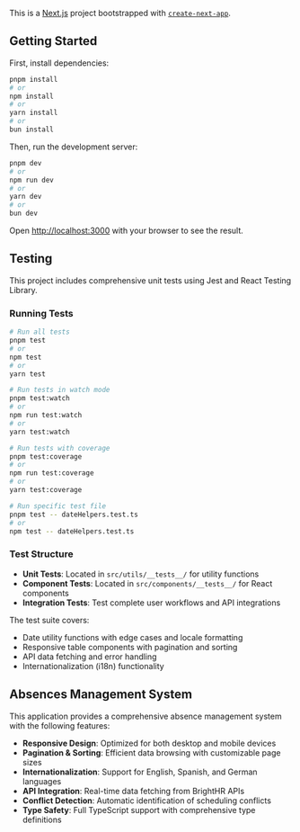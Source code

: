 This is a [Next.js](https://nextjs.org) project bootstrapped with [`create-next-app`](https://nextjs.org/docs/app/api-reference/cli/create-next-app).

## Getting Started

First, install dependencies:

```bash
pnpm install
# or
npm install
# or
yarn install
# or
bun install
```

Then, run the development server:

```bash
pnpm dev
# or
npm run dev
# or
yarn dev
# or
bun dev
```

Open [http://localhost:3000](http://localhost:3000) with your browser to see the result.

## Testing

This project includes comprehensive unit tests using Jest and React Testing Library.

### Running Tests

```bash
# Run all tests
pnpm test
# or
npm test
# or
yarn test

# Run tests in watch mode
pnpm test:watch
# or
npm run test:watch
# or
yarn test:watch

# Run tests with coverage
pnpm test:coverage
# or
npm run test:coverage
# or
yarn test:coverage

# Run specific test file
pnpm test -- dateHelpers.test.ts
# or
npm test -- dateHelpers.test.ts
```

### Test Structure

- **Unit Tests**: Located in `src/utils/__tests__/` for utility functions
- **Component Tests**: Located in `src/components/__tests__/` for React components
- **Integration Tests**: Test complete user workflows and API integrations

The test suite covers:

- Date utility functions with edge cases and locale formatting
- Responsive table components with pagination and sorting
- API data fetching and error handling
- Internationalization (i18n) functionality

## Absences Management System

This application provides a comprehensive absence management system with the following features:

- **Responsive Design**: Optimized for both desktop and mobile devices
- **Pagination & Sorting**: Efficient data browsing with customizable page sizes
- **Internationalization**: Support for English, Spanish, and German languages
- **API Integration**: Real-time data fetching from BrightHR APIs
- **Conflict Detection**: Automatic identification of scheduling conflicts
- **Type Safety**: Full TypeScript support with comprehensive type definitions
